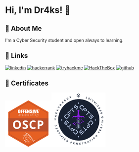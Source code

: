 # Hi, I'm Dr4ks! 👋

## 🚀 About Me
I'm a Cyber Security student and open always to learning.

## 🔗 Links
[![linkedin](https://img.shields.io/badge/linkedin-0A66C2?style=for-the-badge&logo=linkedin&logoColor=white)](https://www.linkedin.com/in/Dr4ks/)
[![hackerrank](https://img.shields.io/badge/HackerRank-2EC866?style=for-the-badge&logo=hackerrank&logoColor=white)](https://www.hackerrank.com/Dr4ks)
[![tryhackme](https://img.shields.io/badge/tryhackme-1DB954?style=for-the-badge&logo=tryhackme&logoColor=white)](https://tryhackme.com/p/Dr4ks)
[![HackTheBox](https://img.shields.io/badge/HackTheBox-2DC3E8?style=for-the-badge&logo=hackthebox&logoColor=green)](https://app.hackthebox.com/profile/1037035)
[![github](https://img.shields.io/badge/GitHub-100000?style=for-the-badge&logo=github&logoColor=white)](https://github.com/Dr4ks)

## 🌟 Certificates

<a href="https://www.linkedin.com/feed/update/urn:li:activity:7198853898562928640/"><img src="img/oscp.png" alt="OSCP Badge" width="150" height="150"></a><a href="https://www.linkedin.com/feed/update/urn:li:activity:7212050020705992704/"><img src="img/cpts.png" alt="OSCP Badge" width="175" height="175"></a>
